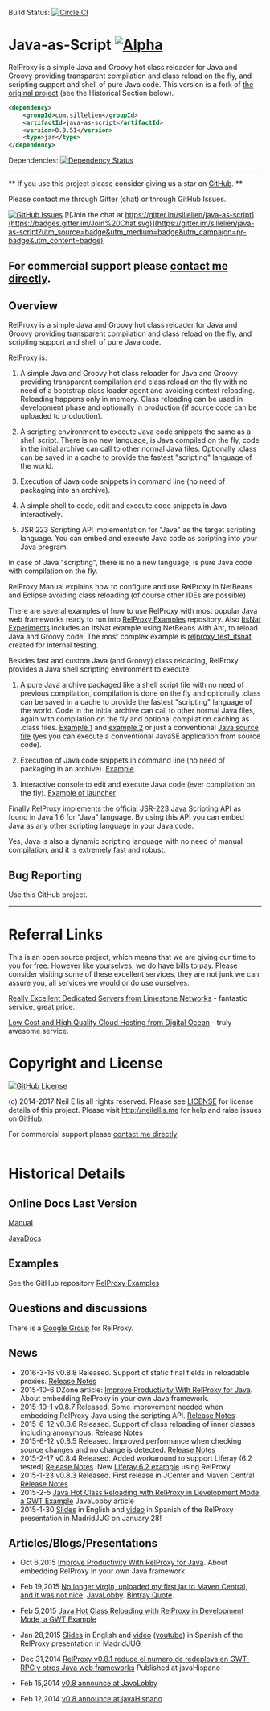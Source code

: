 Build Status: [![Circle CI](https://circleci.com/gh/sillelien/java-as-script.png?style=badge)](https://circleci.com/gh/sillelien/java-as-script)


Java-as-Script [![Alpha](https://img.shields.io/badge/Status-Alpha-yellowgreen.svg?style=flat)](http://github.com/sillelien/java-as-script)
==============
RelProxy is a simple Java and Groovy hot class reloader for Java and Groovy providing transparent compilation and class reload on the fly, and scripting support and shell of pure Java code. This version is a fork of [the original project](https://github.com/jmarranz/relproxy) (see the Historical Section below).


```xml
<dependency>
    <groupId>com.sillelien</groupId>
    <artifactId>java-as-script</artifactId>
    <version>0.9.51</version>
    <type>jar</type>
</dependency>
```


Dependencies: [![Dependency Status](https://www.versioneye.com/user/projects/5960064c6725bd0049735d0b/badge.svg?style=flat-square)](https://www.versioneye.com/user/projects/5960064c6725bd0049735d0b)

-------

** If you use this project please consider giving us a star on [GitHub](http://github.com/sillelien/java-as-script). **

Please contact me through Gitter (chat) or through GitHub Issues.

[![GitHub Issues](https://img.shields.io/github/issues/sillelien/java-as-script.svg)](https://github.com/sillelien/java-as-script/issues) [![Join the chat at https://gitter.im/sillelien/java-as-script](https://badges.gitter.im/Join%20Chat.svg)](https://gitter.im/sillelien/java-as-script?utm_source=badge&utm_medium=badge&utm_campaign=pr-badge&utm_content=badge)

For commercial support please <a href="mailto:hello@neilellis.me">contact me directly</a>.
-------

Overview
------

RelProxy is a simple Java and Groovy hot class reloader for Java and Groovy providing transparent compilation and class reload on the fly, and scripting support and shell of pure 
Java code.

RelProxy is:

1) A simple Java and Groovy hot class reloader for Java and Groovy providing transparent compilation and class reload on the fly with no need of a bootstrap class loader agent and 
avoiding context reloading. Reloading happens only in memory. Class reloading can be used in development phase and optionally in production (if source code can be uploaded to 
production).

2) A scripting environment to execute Java code snippets the same as a shell script. There is no new language, is Java compiled on the fly, code in the initial archive can call 
to other normal Java files. Optionally .class can be saved in a cache to provide the fastest "scripting" language of the world.

3) Execution of Java code snippets in command line (no need of packaging into an archive).

4) A simple shell to code, edit and execute code snippets in Java interactively.

5) JSR 223 Scripting API implementation for "Java" as the target scripting language. You can embed and execute Java code as scripting into your Java program.



In case of Java "scripting", there is no a new language, is pure Java code with compilation on the fly.

RelProxy Manual explains how to configure and use RelProxy in NetBeans and Eclipse avoiding class reloading (of course other IDEs are possible).

There are several examples of how to use RelProxy with most popular Java web frameworks ready to run into [RelProxy Examples](https://github.com/jmarranz/relproxy_examples) 
repository. Also [ItsNat Experiments](https://github.com/jmarranz/itsnat/tree/master/inexperiments) includes an ItsNat example using NetBeans with Ant, to reload Java and Groovy code. 
The most complex example is [relproxy_test_itsnat](https://github.com/jmarranz/relproxy/tree/master/relproxy_test_itsnat) created for internal testing.

Besides fast and custom Java (and Groovy) class reloading, RelProxy provides a Java shell scripting environment to execute:

1) A pure Java archive packaged like a shell script file with no need of previous compilation, compilation is done on the fly and optionally .class can be saved in a 
cache to provide the fastest "scripting" language of the world. Code in the initial archive can call to other normal Java files, again with compilation on the fly 
and optional compilation caching as .class files. [Example 1](https://github.com/jmarranz/relproxy/blob/master/relproxy/src/test/resources/example_java_shell) 
and [example 2](https://github.com/jmarranz/relproxy/blob/master/relproxy/src/test/resources/example_java_shell_complete_class) or just
a conventional [Java source file](https://github.com/jmarranz/relproxy/blob/master/relproxy/src/test/resources/example_normal_class.java) (yes you can execute a conventional
JavaSE application from source code).

2) Execution of Java code snippets in command line (no need of packaging in an archive). [Example](https://github.com/jmarranz/relproxy/blob/master/relproxy/test_cmd/test_java_shell_snippet_launcher.sh).

3) Interactive console to edit and execute Java code (ever compilation on the fly). [Example of launcher](https://github.com/jmarranz/relproxy/blob/master/relproxy/test_cmd/test_java_shell_interactive_launcher.sh)

Finally RelProxy implements the official JSR-223 [Java Scripting API](http://docs.oracle.com/javase/6/docs/technotes/guides/scripting/programmer_guide/index.html) as found in Java 1.6 for "Java" language.
By using this API you can embed Java as any other scripting language in your Java code.

Yes, Java is also a dynamic scripting language with no need of manual compilation, and it is extremely fast and robust.


Bug Reporting
------

Use this GitHub project.


--------

# Referral Links

This is an open source project, which means that we are giving our time to you for free. However like yourselves, we do have bills to pay. Please consider visiting some of these excellent services, they are not junk we can assure you, all services we would or do use ourselves.

[Really Excellent Dedicated Servers from Limestone Networks](http://www.limestonenetworks.com/?utm_campaign=rwreferrer&utm_medium=affiliate&utm_source=RFR16798) - fantastic service, great price.

[Low Cost and High Quality Cloud Hosting from Digital Ocean](https://www.digitalocean.com/?refcode=7b4639fc8194) - truly awesome service.

# Copyright and License

[![GitHub License](https://img.shields.io/github/license/sillelien/java-as-script.svg)](https://raw.githubusercontent.com/sillelien/java-as-script/master/LICENSE)

(c) 2014-2017 Neil Ellis all rights reserved. Please see [LICENSE](https://raw.githubusercontent.com/sillelien/java-as-script/master/LICENSE) for license details of this project. Please visit http://neilellis.me for help and raise issues on [GitHub](https://github.com/sillelien/java-as-script/issues).

For commercial support please <a href="mailto:hello@neilellis.me">contact me directly</a>.

<div width="100%" align="right">
<img>
</div>











Historical Details 
==================

Online Docs Last Version
------

[Manual](http://relproxy.sourceforge.net/docs/manual/manual.html)

[JavaDocs](http://relproxy.sourceforge.net/docs/javadoc/)

Examples
------

See the GitHub repository [RelProxy Examples](https://github.com/jmarranz/relproxy_examples)

Questions and discussions
------

There is a [Google Group](https://groups.google.com/forum/#!forum/relproxy) for RelProxy.


News
------

- 2016-3-16 v0.8.8 Released. Support of static final fields in reloadable proxies. [Release Notes](https://github.com/jmarranz/relproxy/blob/master/relproxy/CHANGES.txt)
- 2015-10-6 DZone article: [Improve Productivity With RelProxy for Java](https://dzone.com/articles/embedding-relproxy-in-your-java-framework-to-provi). About embedding RelProxy in your own Java framework.
- 2015-10-1 v0.8.7 Released. Some improvement needed when embedding RelProxy Java using the scripting API. [Release Notes](https://github.com/jmarranz/relproxy/blob/master/relproxy/CHANGES.txt)
- 2015-6-12 v0.8.6 Released. Support of class reloading of inner classes including anonymous. [Release Notes](https://github.com/jmarranz/relproxy/blob/master/relproxy/CHANGES.txt)
- 2015-6-12 v0.8.5 Released. Improved performance when checking source changes and no change is detected. [Release Notes](https://github.com/jmarranz/relproxy/blob/master/relproxy/CHANGES.txt)
- 2015-2-17 v0.8.4 Released. Added workaround to support Liferay (6.2 tested) [Release Notes](https://github.com/jmarranz/relproxy/blob/master/relproxy/CHANGES.txt).
                   New [Liferay 6.2 example](https://github.com/jmarranz/relproxy_examples/tree/master/relproxy_ex_liferay-portlet) using RelProxy.
- 2015-1-23 v0.8.3 Released. First release in JCenter and Maven Central [Release Notes](https://github.com/jmarranz/relproxy/blob/master/relproxy/CHANGES.txt)
- 2015-2-5 [Java Hot Class Reloading with RelProxy in Development Mode, a GWT Example](http://java.dzone.com/articles/java-hot-class-reloading) JavaLobby article
- 2015-1-30 [Slides](http://www.slideshare.net/jmarranz/relproxy-class-reload-and-easy-java-scripting) in English and [video](http://autentia.com/2015/01/30/relproxy-easy-class-reload-and-scripting-with-java-por-jose-maria-arranz/#) in Spanish of the RelProxy presentation in MadridJUG on January 28!



Articles/Blogs/Presentations
------

- Oct  6,2015 [Improve Productivity With RelProxy for Java](https://dzone.com/articles/embedding-relproxy-in-your-java-framework-to-provi). About embedding RelProxy in your own Java framework.

- Feb 19,2015 [No longer virgin, uploaded my first jar to Maven Central, and it was not nice](http://jmarranz.blogspot.com.es/2015/02/no-longer-virgin-uploaded-my-first-jar.html). [JavaLobby](http://java.dzone.com/articles/no-longer-virgin-uploaded-my). [Bintray Quote](http://blog.bintray.com/2015/02/19/another-one-bites-the-maven-central-dust-and-saved-by-bintray/).

- Feb 5,2015 [Java Hot Class Reloading with RelProxy in Development Mode, a GWT Example](http://java.dzone.com/articles/java-hot-class-reloading)

- Jan 28,2015 [Slides](http://www.slideshare.net/jmarranz/relproxy-class-reload-and-easy-java-scripting) in English and [video](http://autentia.com/2015/01/30/relproxy-easy-class-reload-and-scripting-with-java-por-jose-maria-arranz/#) ([youtube](https://www.youtube.com/watch?v=dyUhX6t5t-Y)) in Spanish of the RelProxy presentation in MadridJUG 

- Dec 31,2014 [RelProxy v0.8.1 reduce el numero de redeploys en GWT-RPC y otros Java web frameworks](http://www.javahispano.org/portada/2014/12/31/relproxy-v081-reduce-el-numero-de-redeploys-en-gwt-rpc-y-otr.html) Published at javaHispano

- Feb 15,2014 [v0.8 announce at JavaLobby](http://java.dzone.com/articles/presenting-relproxy-hot-class)

- Feb 12,2014 [v0.8 announce at javaHispano](http://www.javahispano.org/portada/2014/2/12/publicado-relproxy-v08-hot-class-reloader-y-scripting-para-j.html)

